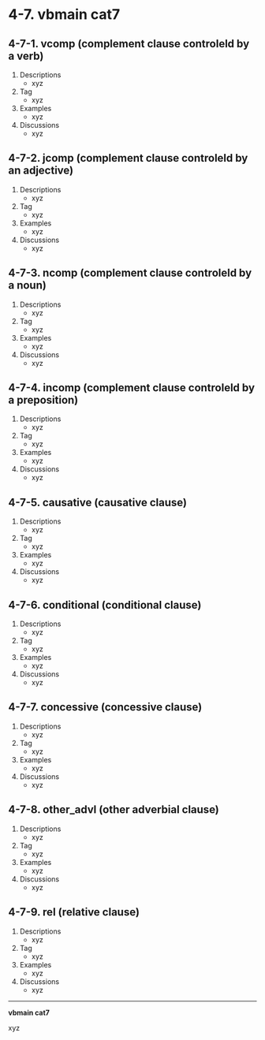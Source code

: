 # 4-7\. vbmain cat7

## 4-7-1\. vcomp (complement clause controleld by a verb)

1. Descriptions
    - xyz
2. Tag
    - xyz
3. Examples
    - xyz
4. Discussions
    - xyz

## 4-7-2\. jcomp (complement clause controleld by an adjective)

1. Descriptions
    - xyz
2. Tag
    - xyz
3. Examples
    - xyz
4. Discussions
    - xyz

## 4-7-3\. ncomp (complement clause controleld by a noun)

1. Descriptions
    - xyz
2. Tag
    - xyz
3. Examples
    - xyz
4. Discussions
    - xyz

## 4-7-4\. incomp (complement clause controleld by a preposition)

1. Descriptions
    - xyz
2. Tag
    - xyz
3. Examples
    - xyz
4. Discussions
    - xyz

## 4-7-5\. causative (causative clause)

1. Descriptions
    - xyz
2. Tag
    - xyz
3. Examples
    - xyz
4. Discussions
    - xyz

## 4-7-6\. conditional (conditional clause)

1. Descriptions
    - xyz
2. Tag
    - xyz
3. Examples
    - xyz
4. Discussions
    - xyz

## 4-7-7\. concessive (concessive clause)

1. Descriptions
    - xyz
2. Tag
    - xyz
3. Examples
    - xyz
4. Discussions
    - xyz

## 4-7-8\. other_advl (other adverbial clause)

1. Descriptions
    - xyz
2. Tag
    - xyz
3. Examples
    - xyz
4. Discussions
    - xyz

## 4-7-9\. rel (relative clause)

1. Descriptions
    - xyz
2. Tag
    - xyz
3. Examples
    - xyz
4. Discussions
    - xyz

---

**vbmain cat7**

xyz
